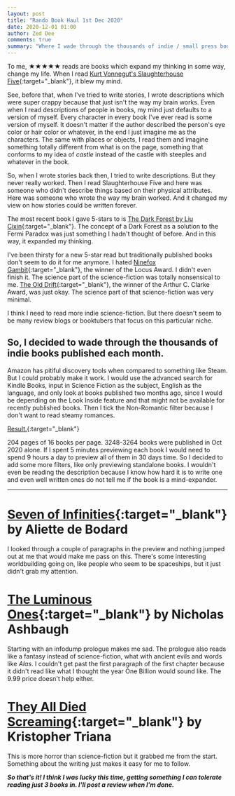 ```yaml
---
layout: post
title: "Rando Book Haul 1st Dec 2020"
date: 2020-12-01 01:00
author: Zed Dee
comments: true
summary: "Where I wade through the thousands of indie / small press books in a pseudorandom way."
---
```


To me, ★★★★★ reads are books which expand my thinking in some way, change my life. When I read [Kurt Vonnegut's Slaughterhouse Five](https://www.amazon.com/Slaughterhouse-Five-Novel-Modern-Library-Novels-ebook/dp/B000SEGHT6/){:target="_blank"}, it blew my mind.

See, before that, when I've tried to write stories, I wrote descriptions which were super crappy because that just isn't the way my brain works. Even when I read descriptions of people in books, my mind just defaults to a version of myself. Every character in every book I've ever read is some version of myself. It doesn't matter if the author described the person's eye color or hair color or whatever, in the end I just imagine me as the characters. The same with places or objects, I read them and imagine something totally different from what is on the page, something that conforms to my idea of *castle* instead of the castle with steeples and whatever in the book.

So, when I wrote stories back then, I tried to write descriptions. But they never really worked. Then I read Slaughterhouse Five and here was someone who didn't describe things based on their physical attributes. Here was someone who wrote the way my brain worked. And it changed my view on how stories could be written forever.

The most recent book I gave 5-stars to is [The Dark Forest by Liu Cixin](https://www.amazon.com/Dark-Forest-Remembrance-Earths-Past-ebook/dp/B00R13OYU6/){:target="_blank"}. The concept of a Dark Forest as a solution to the Fermi Paradox was just something I hadn't thought of before. And in this way, it expanded my thinking. 

I've been thirsty for a new 5-star read but traditionally published books don't seem to do it for me anymore. I hated [Ninefox Gambit](https://www.amazon.com/Ninefox-Gambit-Machineries-Empire-Book-ebook/dp/B01EBE05X2/){:target="_blank"}, the winner of the Locus Award. I didn't even finish it. The science part of the science-fiction was totally nonsensical to me. [The Old Drift](https://www.amazon.com/Old-Drift-Novel-Namwali-Serpell-ebook/dp/B07F63ZNGC/){:target="_blank"}, the winner of the Arthur C. Clarke Award, was just okay. The science part of that science-fiction was very minimal.

I think I need to read more indie science-fiction. But there doesn't seem to be many review blogs or booktubers that focus on this particular niche.

## So, I decided to wade through the thousands of indie books published each month.

Amazon has pitiful discovery tools when compared to something like Steam. But I could probably make it work. I would use the advanced search for Kindle Books, input in Science Fiction as the subject, English as the language, and only look at books published two months ago, since I would be depending on the Look Inside feature and that might not be available for recently published books. Then I tick the Non-Romantic filter because I don't want to read steamy romances.

[Result.](https://www.amazon.com/s?i=digital-text&bbn=158591011&rh=n%3A158591011%2Cp_20%3AEnglish%2Cp_n_feature_five_browse-bin%3A6602149011&s=daterank&dc&Adv-Srch-Books-Submit.x=16&Adv-Srch-Books-Submit.y=16&field-datemod=10&field-dateop=During&field-dateyear=2020&qid=1606824286&rnid=6602145011&unfiltered=1){:target="_blank"}

204 pages of 16 books per page. 3248-3264 books were published in Oct 2020 alone. If I spent 5 minutes previewing each book I would need to spend 9 hours a day to preview all of them in 30 days time. So I decided to add some more filters, like only previewing standalone books. I wouldn't even be reading the description because I know how hard it is to write one and even well written ones do not tell me if the book is a mind-expander.

--- 

# [Seven of Infinities](https://www.amazon.com/Seven-Infinities-Aliette-Bodard-ebook/dp/B08L17LFYV){:target="_blank"} by Aliette de Bodard

I looked through a couple of paragraphs in the preview and nothing jumped out at me that would make me pass on this. There's some interesting worldbuilding going on, like people who seem to be spaceships, but it just didn't grab my attention.

# [The Luminous Ones](https://www.amazon.com/Luminous-Ones-Nicholas-Ashbaugh-ebook/dp/B08HKTQ18P){:target="_blank"} by Nicholas Ashbaugh 

Starting with an infodump prologue makes me sad. The prologue also reads like a fantasy instead of 
science-fiction, what with ancient evils and words like *Alas*. I couldn't get past the first paragraph of the first chapter because it didn't read like what I thought the year One Billion would sound like. The 9.99 price doesn't help either.

# [They All Died Screaming](https://www.amazon.com/They-Died-Screaming-Kristopher-Triana-ebook/dp/B08748PBL5){:target="_blank"} by Kristopher Triana

This is more horror than science-fiction but it grabbed me from the start. Something about the writing just makes it easy for me to follow.

***So that's it! I think I was lucky this time, getting something I can tolerate reading just 3 books in. I'll post a review when I'm done.***